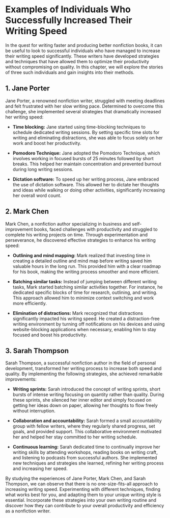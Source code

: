 Examples of Individuals Who Successfully Increased Their Writing Speed
=================================================================================

In the quest for writing faster and producing better nonfiction books, it can be useful to look to successful individuals who have managed to increase their writing speed significantly. These writers have developed strategies and techniques that have allowed them to optimize their productivity without compromising on quality. In this chapter, we will explore the stories of three such individuals and gain insights into their methods.

**1. Jane Porter**
------------------

Jane Porter, a renowned nonfiction writer, struggled with meeting deadlines and felt frustrated with her slow writing pace. Determined to overcome this challenge, she implemented several strategies that dramatically increased her writing speed:

* **Time blocking:** Jane started using time-blocking techniques to schedule dedicated writing sessions. By setting specific time slots for writing and eliminating distractions, she was able to focus solely on her work and boost her productivity.

* **Pomodoro Technique:** Jane adopted the Pomodoro Technique, which involves working in focused bursts of 25 minutes followed by short breaks. This helped her maintain concentration and prevented burnout during long writing sessions.

* **Dictation software:** To speed up her writing process, Jane embraced the use of dictation software. This allowed her to dictate her thoughts and ideas while walking or doing other activities, significantly increasing her overall word count.

**2. Mark Chen**
----------------

Mark Chen, a nonfiction author specializing in business and self-improvement books, faced challenges with productivity and struggled to complete his writing projects on time. Through experimentation and perseverance, he discovered effective strategies to enhance his writing speed:

* **Outlining and mind mapping:** Mark realized that investing time in creating a detailed outline and mind map before writing saved him valuable hours in the long run. This provided him with a clear roadmap for his book, making the writing process smoother and more efficient.

* **Batching similar tasks:** Instead of jumping between different writing tasks, Mark started batching similar activities together. For instance, he dedicated specific blocks of time for research, outlining, and writing. This approach allowed him to minimize context switching and work more efficiently.

* **Elimination of distractions:** Mark recognized that distractions significantly impacted his writing speed. He created a distraction-free writing environment by turning off notifications on his devices and using website-blocking applications when necessary, enabling him to stay focused and boost his productivity.

**3. Sarah Thompson**
---------------------

Sarah Thompson, a successful nonfiction author in the field of personal development, transformed her writing process to increase both speed and quality. By implementing the following strategies, she achieved remarkable improvements:

* **Writing sprints:** Sarah introduced the concept of writing sprints, short bursts of intense writing focusing on quantity rather than quality. During these sprints, she silenced her inner editor and simply focused on getting her ideas down on paper, allowing her thoughts to flow freely without interruption.

* **Collaboration and accountability:** Sarah formed a small accountability group with fellow writers, where they regularly shared progress, set goals, and provided support. This collaborative environment motivated her and helped her stay committed to her writing schedule.

* **Continuous learning:** Sarah dedicated time to continually improve her writing skills by attending workshops, reading books on writing craft, and listening to podcasts from successful authors. She implemented new techniques and strategies she learned, refining her writing process and increasing her speed.

By studying the experiences of Jane Porter, Mark Chen, and Sarah Thompson, we can observe that there is no one-size-fits-all approach to increasing writing speed. Experimenting with different techniques, finding what works best for you, and adapting them to your unique writing style is essential. Incorporate these strategies into your own writing routine and discover how they can contribute to your overall productivity and efficiency as a nonfiction writer.
